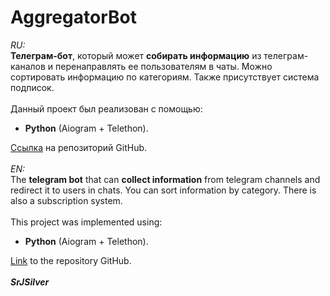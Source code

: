 # AggregatorBot
<em>RU:</em><br><strong>Телеграм-бот</strong>, который может <strong>собирать информацию</strong> из телеграм-каналов и перенаправлять ее пользователям в чаты. Можно сортировать информацию по категориям. Также присутствует система подписок.<br><br>Данный проект был реализован с помощью:<ul><li><strong>Python</strong> (Aiogram + Telethon).</li></ul><a href="https://github.com/WwWSrJSilverWwW/AggregatorBot" rel="nofollow">Ссылка</a> на репозиторий GitHub.<br><br><em>EN:</em><br>The <b>telegram bot</b> that can <b>collect information</b> from telegram channels and redirect it to users in chats. You can sort information by category. There is also a subscription system.<br><br>This project was implemented using:<ul><li><strong>Python</strong> (Aiogram + Telethon).</li></ul><a href="https://github.com/WwWSrJSilverWwW/AggregatorBot" rel="nofollow">Link</a> to the repository GitHub.<br><br><strong><em>SrJSilver</em></strong>

